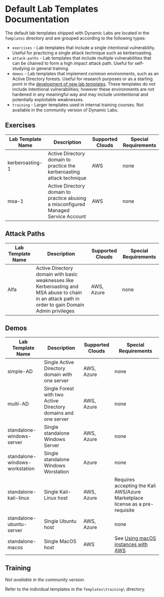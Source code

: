 # Default Lab Templates Documentation

The default lab templates shipped with Dynamic Labs are located in the ``Templates`` directory and are grouped according to the following types:

* ``exercises`` - Lab templates that include a single intentional vulnerability. Useful for practicing a single attack technique such as kerberoasting.
* ``attack-paths`` - Lab templates that include multiple vulnerabilities that can be chained to form a high impact attack path. Useful for self-studying or general training.
* ``demos`` - Lab templates that implement common environments, such as an Active Directory forests. Useful for research purposes or as a starting point in the [development of new lab templates](template_development.md). These templates do not include intentional vulnerabilities; however these environments are not hardened in any meaningful way and may include unintentional and potentially exploitable weaknesses.
* ``training`` - Larger templates used in internal training courses. Not available in the community version of Dynamic Labs.

## Exercises

| Lab Template Name | Description | Supported Clouds | Special Requirements |
| ----------------- | ----------- | ---------------- | -------------------- |
| kerberoasting-1   | Active Directory domain to practice the kerberoasting attack technique | AWS | none |
| msa-1             | Active Directory domain to practice abusing a misconfigured Managed Service Account | AWS | none |

## Attack Paths

| Lab Template Name | Description | Supported Clouds | Special Requirements |
| ----------------- | ----------- | ---------------- | -------------------- |
| Alfa              |  Active Directory domain with basic weaknesses like Kerberoasting and MSA abuse to chain in an attack path in order to gain Domain Admin privileges | AWS, Azure | none |

## Demos

| Lab Template Name | Description | Supported Clouds | Special Requirements |
| ----------------- | ----------- | ---------------- | -------------------- |
| simple-AD | Single Active Directory domain with one server | AWS, Azure | none |
| multi-AD | Single Forest with two Active Directory domains and one server | AWS, Azure | none |
| standalone-windows-server | Single standalone Windows Server | AWS, Azure | none |
| standalone-windows-workstation | Single standalone Windows Worstation | Azure | none |
| standalone-kali-linux | Single Kali-Linux host | AWS, Azure | Requires accepting the Kali AWS/Azure Marketplace license as a pre-requisite |
| standalone-ubuntu-server | Single Ubuntu host | AWS, Azure | none |
| standalone-macos | Single MacOS host | AWS | See [Using macOS instances with AWS](aws_macos_instances.md) |

## Training

*Not available in the community version.*

Refer to the individual templates in the ``Templates\training\`` directory.
